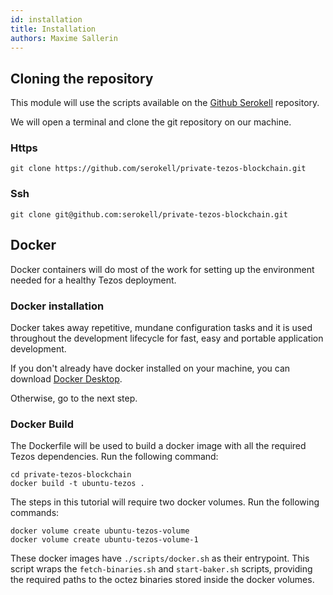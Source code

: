 ```yaml
---
id: installation
title: Installation
authors: Maxime Sallerin
---
```


## Cloning the repository

This module will use the scripts available on the [Github Serokell](https://github.com/serokell/private-tezos-blockchain) repository.

We will open a terminal and clone the git repository on our machine.

### Https

```shell
git clone https://github.com/serokell/private-tezos-blockchain.git
```

### Ssh

```shell
git clone git@github.com:serokell/private-tezos-blockchain.git
```

## Docker

Docker containers will do most of the work for setting up the environment needed for a healthy Tezos deployment.

### Docker installation

Docker takes away repetitive, mundane configuration tasks and it is used throughout the development lifecycle for fast, easy and portable application development.

If you don't already have docker installed on your machine, you can download [Docker Desktop](https://www.docker.com/products/docker-desktop).

Otherwise, go to the next step.

### Docker Build

The Dockerfile will be used to build a docker image with all the required Tezos dependencies. Run the following command:

```shell
cd private-tezos-blockchain
docker build -t ubuntu-tezos .
```

The steps in this tutorial will require two docker volumes. Run the following commands:

```shell
docker volume create ubuntu-tezos-volume
docker volume create ubuntu-tezos-volume-1
```

These docker images have `./scripts/docker.sh` as their entrypoint. This script wraps the `fetch-binaries.sh` and `start-baker.sh` scripts, providing the required paths to the octez binaries stored inside the docker volumes.


